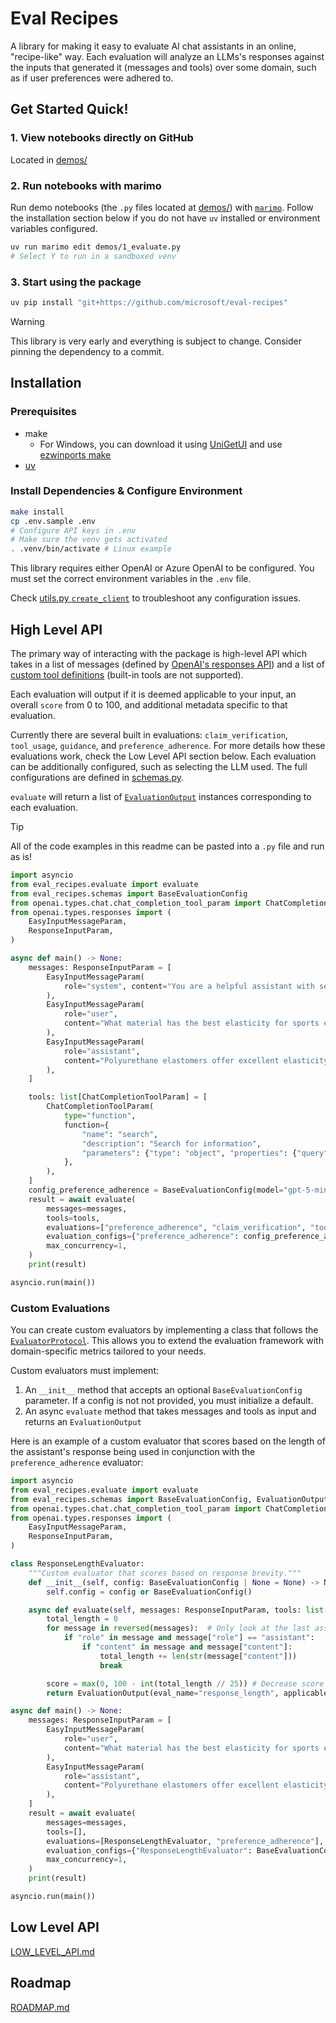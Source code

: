 # Eval Recipes

A library for making it easy to evaluate AI chat assistants in an online, "recipe-like" way.
Each evaluation will analyze an LLMs's responses against the inputs that generated it (messages and tools) over some domain, such as if user preferences were adhered to.


## Get Started Quick!

### 1. View notebooks directly on GitHub

Located in [demos/](./demos)

### 2. Run notebooks with marimo

Run demo notebooks (the `.py` files located at [demos/](./demos)) with [`marimo`](https://docs.marimo.io/getting_started/installation/).
Follow the installation section below if you do not have `uv` installed or environment variables configured.

```bash
uv run marimo edit demos/1_evaluate.py
# Select Y to run in a sandboxed venv
```

### 3. Start using the package

```bash
uv pip install "git+https://github.com/microsoft/eval-recipes"
```

> [!WARNING]
> This library is very early and everything is subject to change. Consider pinning the dependency to a commit.


## Installation
### Prerequisites
- make
  - For Windows, you can download it using [UniGetUI](https://github.com/marticliment/UnigetUI) and use [ezwinports make](https://github.com/microsoft/winget-pkgs/tree/master/manifests/e/ezwinports/make)
- [uv](https://docs.astral.sh/uv/getting-started/installation/)

### Install Dependencies & Configure Environment

```bash
make install
cp .env.sample .env
# Configure API keys in .env
# Make sure the venv gets activated
. .venv/bin/activate # Linux example
```

This library requires either OpenAI or Azure OpenAI to be configured. You must set the correct environment variables in the `.env` file.

Check [utils.py `create_client`](./eval_recipes/utils/llm.py) to troubleshoot any configuration issues.


## High Level API

The primary way of interacting with the package is high-level API which takes in a list of messages
(defined by [OpenAI's responses API](https://platform.openai.com/docs/api-reference/responses/create#responses_create-input))
and a list of [custom tool definitions](https://platform.openai.com/docs/api-reference/responses/create#responses_create-tools) (built-in tools are not supported).

Each evaluation will output if it is deemed applicable to your input, an overall `score` from 0 to 100, and additional metadata specific to that evaluation.

Currently there are several built in evaluations: `claim_verification`, `tool_usage`, `guidance`, and `preference_adherence`.
For more details how these evaluations work, check the Low Level API section below.
Each evaluation can be additionally configured, such as selecting the LLM used. The full configurations are defined in [schemas.py](./eval_recipes/schemas.py).

`evaluate` will return a list of [`EvaluationOutput`](./eval_recipes/schemas.py) instances corresponding to each evaluation.


> [!TIP]
> All of the code examples in this readme can be pasted into a `.py` file and run as is!

```python
import asyncio
from eval_recipes.evaluate import evaluate
from eval_recipes.schemas import BaseEvaluationConfig
from openai.types.chat.chat_completion_tool_param import ChatCompletionToolParam
from openai.types.responses import (
    EasyInputMessageParam,
    ResponseInputParam,
)

async def main() -> None:
    messages: ResponseInputParam = [
        EasyInputMessageParam(
            role="system", content="You are a helpful assistant with search and document editing capabilities."
        ),
        EasyInputMessageParam(
            role="user",
            content="What material has the best elasticity for sports equipment? Please keep your response concise.",
        ),
        EasyInputMessageParam(
            role="assistant",
            content="Polyurethane elastomers offer excellent elasticity with 85% energy return and high durability.",
        ),
    ]

    tools: list[ChatCompletionToolParam] = [
        ChatCompletionToolParam(
            type="function",
            function={
                "name": "search",
                "description": "Search for information",
                "parameters": {"type": "object", "properties": {"query": {"type": "string"}}, "required": ["query"]},
            },
        ),
    ]
    config_preference_adherence = BaseEvaluationConfig(model="gpt-5-mini")  # Sample config
    result = await evaluate(
        messages=messages,
        tools=tools,
        evaluations=["preference_adherence", "claim_verification", "tool_usage", "guidance"],
        evaluation_configs={"preference_adherence": config_preference_adherence},
        max_concurrency=1,
    )
    print(result)

asyncio.run(main())
```


### Custom Evaluations

You can create custom evaluators by implementing a class that follows the [`EvaluatorProtocol`](./eval_recipes/schemas.py).
This allows you to extend the evaluation framework with domain-specific metrics tailored to your needs.

Custom evaluators must implement:
1. An `__init__` method that accepts an optional `BaseEvaluationConfig` parameter. If a config is not not provided, you must initialize a default.
2. An async `evaluate` method that takes messages and tools as input and returns an `EvaluationOutput`

Here is an example of a custom evaluator that scores based on the length of the assistant's response being used in conjunction with the `preference_adherence` evaluator:

```python
import asyncio
from eval_recipes.evaluate import evaluate
from eval_recipes.schemas import BaseEvaluationConfig, EvaluationOutput
from openai.types.chat.chat_completion_tool_param import ChatCompletionToolParam
from openai.types.responses import (
    EasyInputMessageParam,
    ResponseInputParam,
)

class ResponseLengthEvaluator:
    """Custom evaluator that scores based on response brevity."""
    def __init__(self, config: BaseEvaluationConfig | None = None) -> None:
        self.config = config or BaseEvaluationConfig()

    async def evaluate(self, messages: ResponseInputParam, tools: list[ChatCompletionToolParam]) -> EvaluationOutput:
        total_length = 0
        for message in reversed(messages):  # Only look at the last assistant message
            if "role" in message and message["role"] == "assistant":
                if "content" in message and message["content"]:
                    total_length += len(str(message["content"]))
                    break

        score = max(0, 100 - int(total_length // 25)) # Decrease score as length increases
        return EvaluationOutput(eval_name="response_length", applicable=True, score=score, metadata={})

async def main() -> None:
    messages: ResponseInputParam = [
        EasyInputMessageParam(
            role="user",
            content="What material has the best elasticity for sports equipment? Please keep your response concise.",
        ),
        EasyInputMessageParam(
            role="assistant",
            content="Polyurethane elastomers offer excellent elasticity with 85% energy return and high durability.",
        ),
    ]
    result = await evaluate(
        messages=messages,
        tools=[],
        evaluations=[ResponseLengthEvaluator, "preference_adherence"],
        evaluation_configs={"ResponseLengthEvaluator": BaseEvaluationConfig(model="gpt-5-mini")},
        max_concurrency=1,
    )
    print(result)

asyncio.run(main())
```


## Low Level API

[LOW_LEVEL_API.md](./docs/LOW_LEVEL_API.md)


## Roadmap

[ROADMAP.md](./docs/ROADMAP.md)

